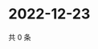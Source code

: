 # 2022-12-23

共 0 条

<!-- BEGIN WEIBO -->
<!-- 最后更新时间 Fri Dec 23 2022 13:12:26 GMT+0800 (China Standard Time) -->

<!-- END WEIBO -->
